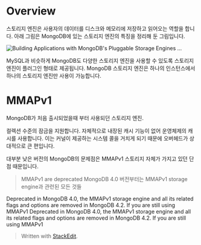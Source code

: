 # Overview

스토리지 엔진은 사용자의 데이터를 디스크와 메모리에 저장하고 읽어오는 역할을 합니다. 아래 그림은 MongoDB에 있는 스토리지 엔진의 특징을 정리해 둔 그림입니다.

![Building Applications with MongoDB's Pluggable Storage Engines ...](https://webassets.mongodb.com/_com_assets/cms/StorageEngineArchIMG2-ju0tb22fup.png)

MySQL과 비슷하게 MongoDB도 다양한 스토리지 엔진을 사용할 수 있도록 스토리지 엔진이 플러그인 형태로 제공됩니다. MongoDB 스토리지 엔진은 하나의 인스턴스에서 하나의 스토리지 엔진만 사용이 가능합니다.

# MMAPv1

MongoDB가 처음 출시되었을때 부터 사용되던 스토리지 엔진.

컬렉션 수준의 잠금을 지원합니다.
자체적으로 내장된 캐시 기능이 없어 운영체제의 캐시를 사용합니다. 이는 커널이 제공하는 시스템 콜을 거치게 되기 때문에 오버헤드가 상대적으로 큰 편입니다.

대부분 낮은 버전의 MongoDB의 문제점은 MMAPv1 스토리지 자체가 가지고 있던 단점 때문입니다.

>MMAPv1 are deprecated
>MongoDB 4.0 버전부터는 MMAPv1 storage engine과 관련된 모든 것들

Deprecated in MongoDB 4.0, the MMAPv1 storage engine and all its related flags and options are removed in MongoDB 4.2. If you are still using MMAPv1
Deprecated in MongoDB 4.0, the MMAPv1 storage engine and all its related flags and options are removed in MongoDB 4.2. If you are still using MMAPv1



> Written with [StackEdit](https://stackedit.io/).
<!--stackedit_data:
eyJoaXN0b3J5IjpbMTM3MzM1ODk3MiwtMTM3NDUxNjk4N119
-->